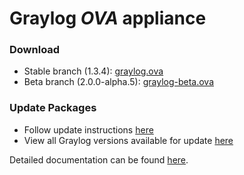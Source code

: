 Graylog *OVA* appliance
=======================

### Download

  * Stable branch (1.3.4): [graylog.ova](https://packages.graylog2.org/releases/graylog-omnibus/ova/graylog-1.3.4-1.ova)
  * Beta branch (2.0.0-alpha.5): [graylog-beta.ova](https://packages.graylog2.org/releases/graylog-omnibus/ova/graylog-beta-2.0.0-alpha.5-1.ova)

### Update Packages

  * Follow update instructions [here](http://docs.graylog.org/en/1.3/pages/installation/graylog_ctl.html#upgrade-graylog)
  * View all Graylog versions available for update [here](https://packages.graylog2.org/omnibus)

  
Detailed documentation can be found [here](http://docs.graylog.org/en/latest/pages/installation/virtual_machine_appliances.html).
